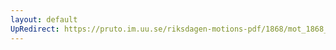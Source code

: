```yaml
---
layout: default
UpRedirect: https://pruto.im.uu.se/riksdagen-motions-pdf/1868/mot_1868__ak__13.pdf
---
```

